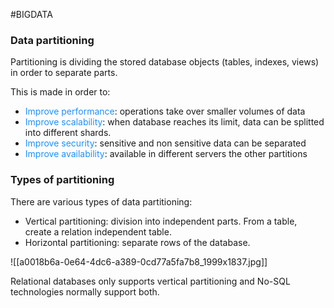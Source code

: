 #BIGDATA 

### Data partitioning

Partitioning is dividing the stored database objects (tables, indexes, views) in order to separate parts. 

This is made in order to: 

* <span style="color:DodgerBlue;">Improve performance</span>: operations take over smaller volumes of data
* <span style="color:DodgerBlue;">Improve scalability</span>: when database reaches its limit, data can be splitted into different shards. 
* <span style="color:DodgerBlue;">Improve security</span>: sensitive and non sensitive data can be separated 
* <span style="color:DodgerBlue;">Improve availability</span>: available in different servers the other partitions

### Types of partitioning

There are various types of data partitioning: 

* Vertical partitioning: division into independent parts. From a table, create a relation independent table. 
* Horizontal partitioning: separate rows of the database. 

![[a0018b6a-0e64-4dc6-a389-0cd77a5fa7b8_1999x1837.jpg]]

Relational databases only supports vertical partitioning and No-SQL technologies normally support both. 
